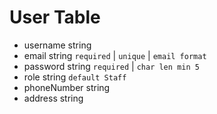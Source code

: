 # User Table
- username     string
- email        string   `required` | `unique` | `email format`
- password     string   `required` | `char len min 5`
- role         string   `default Staff`
- phoneNumber  string
- address      string